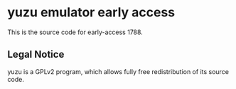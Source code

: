 yuzu emulator early access
=============

This is the source code for early-access 1788.

## Legal Notice

yuzu is a GPLv2 program, which allows fully free redistribution of its source code.